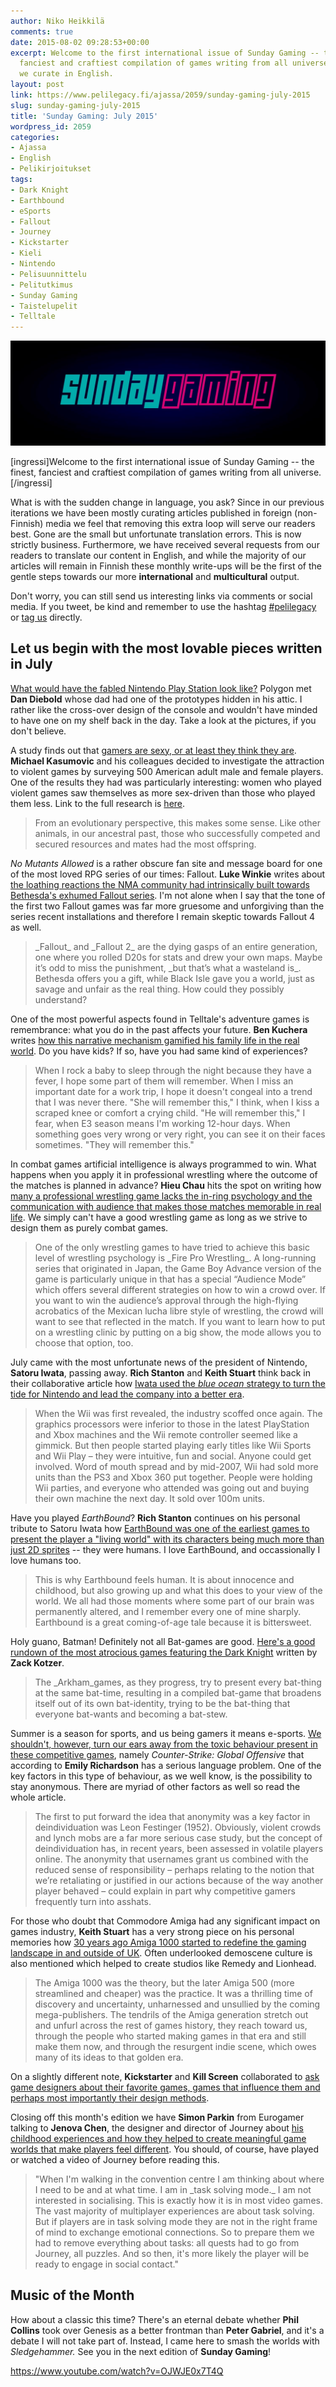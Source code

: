 ```yaml
---
author: Niko Heikkilä
comments: true
date: 2015-08-02 09:28:53+00:00
excerpt: Welcome to the first international issue of Sunday Gaming -- the finest,
  fanciest and craftiest compilation of games writing from all universe. This month
  we curate in English.
layout: post
link: https://www.pelilegacy.fi/ajassa/2059/sunday-gaming-july-2015
slug: sunday-gaming-july-2015
title: 'Sunday Gaming: July 2015'
wordpress_id: 2059
categories:
- Ajassa
- English
- Pelikirjoitukset
tags:
- Dark Knight
- Earthbound
- eSports
- Fallout
- Journey
- Kickstarter
- Kieli
- Nintendo
- Pelisuunnittelu
- Pelitutkimus
- Sunday Gaming
- Taistelupelit
- Telltale
---
```


[![Sunday Gaming](/uploads/2015/07/sunday_gaming.jpg)](/uploads/2015/07/sunday_gaming.jpg)

[ingressi]Welcome to the first international issue of Sunday Gaming -- the finest, fanciest and craftiest compilation of games writing from all universe.[/ingressi]

What is with the sudden change in language, you ask? Since in our previous iterations we have been mostly curating articles published in foreign (non-Finnish) media we feel that removing this extra loop will serve our readers best. Gone are the small but unfortunate translation errors. This is now strictly business. Furthermore, we have received several requests from our readers to translate our content in English, and while the majority of our articles will remain in Finnish these monthly write-ups will be the first of the gentle steps towards our more **international** and **multicultural** output.

Don't worry, you can still send us interesting links via comments or social media. If you tweet, be kind and remember to use the hashtag [#pelilegacy](https://twitter.com/hashtag/pelilegacy) or [tag us](https://twitter.com/PeliLegacy) directly.



## Let us begin with the most lovable pieces written in July



[What would have the fabled Nintendo Play Station look like?](http://www.polygon.com/2015/7/3/8889237/Nintendo-Play-Station) Polygon met **Dan Diebold** whose dad had one of the prototypes hidden in his attic. I rather like the cross-over design of the console and wouldn't have minded to have one on my shelf back in the day. Take a look at the pictures, if you don't believe.

A study finds out that [gamers are sexy, or at least they think they are](http://theconversation.com/video-gamers-are-sexy-or-at-least-they-think-they-are-43920). **Michael Kasumovic** and his colleagues decided to investigate the attraction to violent games by surveying 500 American adult male and female players. One of the results they had was particularly interesting: women who played violent games saw themselves as more sex-driven than those who played them less. Link to the full research is [here](http://www.sciencedirect.com/science/article/pii/S0191886915003992).



<blockquote>From an evolutionary perspective, this makes some sense. Like other animals, in our ancestral past, those who successfully competed and secured resources and mates had the most offspring.</blockquote>



_No Mutants Allowed_ is a rather obscure fan site and message board for one of the most loved RPG series of our times: Fallout. **Luke Winkie** writes about [the loathing reactions the NMA community had intrinsically built towards Bethesda's exhumed Fallout series](http://kotaku.com/the-relentless-champions-of-classic-fallout-1715984448). I'm not alone when I say that the tone of the first two Fallout games was far more gruesome and unforgiving than the series recent installations and therefore I remain skeptic towards Fallout 4 as well.



<blockquote>_Fallout_ and _Fallout 2_ are the dying gasps of an entire generation, one where you rolled D20s for stats and drew your own maps. Maybe it’s odd to miss the punishment, _but that’s what a wasteland is_. Bethesda offers you a gift, while Black Isle gave you a world, just as savage and unfair as the real thing. How could they possibly understand?</blockquote>



One of the most powerful aspects found in Telltale's adventure games is remembrance: what you do in the past affects your future. **Ben Kuchera** writes [how this narrative mechanism gamified his family life in the real world](http://www.polygon.com/2015/7/6/8900975/telltale-games-parenting). Do you have kids? If so, have you had same kind of experiences?



<blockquote>When I rock a baby to sleep through the night because they have a fever, I hope some part of them will remember. When I miss an important date for a work trip, I hope it doesn't congeal into a trend that I was never there. "She will remember this," I think, when I kiss a scraped knee or comfort a crying child. "He will remember this," I fear, when E3 season means I'm working 12-hour days. When something goes very wrong or very right, you can see it on their faces sometimes. "They will remember this."</blockquote>



In combat games artificial intelligence is always programmed to win. What happens when you apply it in professional wrestling where the outcome of the matches is planned in advance? **Hieu Chau** hits the spot on writing how [many a professional wrestling game lacks the in-ring psychology and the communication with audience that makes those matches memorable in real life](http://killscreendaily.com/articles/there-one-problem-every-wrestling-game-ever-made/). We simply can't have a good wrestling game as long as we strive to design them as purely combat games.



<blockquote>One of the only wrestling games to have tried to achieve this basic level of wrestling psychology is _Fire Pro Wrestling_. A long-running series that originated in Japan, the Game Boy Advance version of the game is particularly unique in that has a special “Audience Mode” which offers several different strategies on how to win a crowd over. If you want to win the audience’s approval through the high-flying acrobatics of the Mexican lucha libre style of wrestling, the crowd will want to see that reflected in the match. If you want to learn how to put on a wrestling clinic by putting on a big show, the mode allows you to choose that option, too.</blockquote>



July came with the most unfortunate news of the president of Nintendo, **Satoru Iwata**, passing away. **Rich Stanton** and **Keith Stuart** think back in their collaborative article how [Iwata used the _blue ocean_ strategy to turn the tide for Nintendo and lead the company into a better era](http://www.theguardian.com/technology/2015/jul/13/satoru-iwata-games-nintendo-president).



<blockquote>When the Wii was first revealed, the industry scoffed once again. The graphics processors were inferior to those in the latest PlayStation and Xbox machines and the Wii remote controller seemed like a gimmick. But then people started playing early titles like Wii Sports and Wii Play – they were intuitive, fun and social. Anyone could get involved. Word of mouth spread and by mid-2007, Wii had sold more units than the PS3 and Xbox 360 put together. People were holding Wii parties, and everyone who attended was going out and buying their own machine the next day. It sold over 100m units.</blockquote>



Have you played _EarthBound_? **Rich Stanton** continues on his personal tribute to Satoru Iwata how [EarthBound was one of the earliest games to present the player a "living world" with its characters being much more than just 2D sprites](http://www.eurogamer.net/articles/2015-07-18-rich-stanton-on-playing-human-in-earthbound) -- they were humans. I love EarthBound, and occassionally I love humans too.



<blockquote>This is why Earthbound feels human. It is about innocence and childhood, but also growing up and what this does to your view of the world. We all had those moments where some part of our brain was permanently altered, and I remember every one of mine sharply. Earthbound is a great coming-of-age tale because it is bittersweet.</blockquote>



Holy guano, Batman! Definitely not all Bat-games are good. [Here's a good rundown of the most atrocious games featuring the Dark Knight](http://killscreendaily.com/articles/honor-arkham-knight-we-replayed-worst-batman-games-ever-made/) written by **Zack Kotzer**.



<blockquote>The _Arkham_games, as they progress, try to present every bat-thing at the same bat-time, resulting in a compiled bat-game that broadens itself out of its own bat-identity, trying to be the bat-thing that everyone bat-wants and becoming a bat-stew.</blockquote>



Summer is a season for sports, and us being gamers it means e-sports. [We shouldn't, however, turn our ears away from the toxic behaviour present in these competitive games](http://www.rockpapershotgun.com/2015/07/17/cs-go-abuse/), namely _Counter-Strike: Global Offensive_ that according to **Emily Richardson** has a serious language problem. One of the key factors in this type of behaviour, as we well know, is the possibility to stay anonymous. There are myriad of other factors as well so read the whole article.



<blockquote>The first to put forward the idea that anonymity was a key factor in deindividuation was Leon Festinger (1952). Obviously, violent crowds and lynch mobs are a far more serious case study, but the concept of deindividuation has, in recent years, been assessed in volatile players online. The anonymity that usernames grant us combined with the reduced sense of responsibility – perhaps relating to the notion that we’re retaliating or justified in our actions because of the way another player behaved – could explain in part why competitive gamers frequently turn into asshats.</blockquote>



For those who doubt that Commodore Amiga had any significant impact on games industry, **Keith Stuart** has a very strong piece on his personal memories how [30 years ago Amiga 1000 started to redefine the gaming landscape in and outside of UK](http://www.theguardian.com/technology/2015/jul/23/commodore-amiga-at-30-the-computer-that-made-the-uk-games-industry). Often underlooked demoscene culture is also mentioned which helped to create studios like Remedy and Lionhead.



<blockquote>The Amiga 1000 was the theory, but the later Amiga 500 (more streamlined and cheaper) was the practice. It was a thrilling time of discovery and uncertainty, unharnessed and unsullied by the coming mega-publishers. The tendrils of the Amiga generation stretch out and unfurl across the rest of games history, they reach toward us, through the people who started making games in that era and still make them now, and through the resurgent indie scene, which owes many of its ideas to that golden era.</blockquote>



On a slightly different note, **Kickstarter** and **Kill Screen** collaborated to [ask game designers about their favorite games, games that influence them and perhaps most importantly their design methods](https://medium.com/kickstarter/12-questions-on-game-design-ff994420de9d).

Closing off this month's edition we have **Simon Parkin** from Eurogamer talking to **Jenova Chen**, the designer and director of Journey about [his childhood experiences and how they helped to create meaningful game worlds that make players feel different](http://www.eurogamer.net/articles/2012-04-02-jenova-chen-journeyman). You should, of course, have played or watched a video of Journey before reading this.



<blockquote>"When I'm walking in the convention centre I am thinking about where I need to be and at what time. I am in _task solving mode._ I am not interested in socialising. This is exactly how it is in most video games. The vast majority of multiplayer experiences are about task solving. But if players are in task solving mode they are not in the right frame of mind to exchange emotional connections. So to prepare them we had to remove everything about tasks: all quests had to go from Journey, all puzzles. And so then, it's more likely the player will be ready to engage in social contact."</blockquote>





## Music of the Month



How about a classic this time? There's an eternal debate whether **Phil Collins** took over Genesis as a better frontman than **Peter Gabriel**, and it's a debate I will not take part of. Instead, I came here to smash the worlds with _Sledgehammer._ See you in the next edition of **Sunday Gaming**!

https://www.youtube.com/watch?v=OJWJE0x7T4Q
